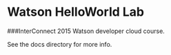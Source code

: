 # Watson HelloWorld Lab

###InterConnect 2015 Watson developer cloud course. 

See the docs directory for more info.
